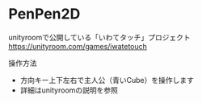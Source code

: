 # PenPen2D
unityroomで公開している「いわてタッチ」プロジェクト  
https://unityroom.com/games/iwatetouch

操作方法  
* 方向キー上下左右で主人公（青いCube）を操作します
* 詳細はunityroomの説明を参照
